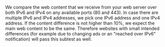 We compare the web content that we receive from your web server over both IPv6 and IPv4 on any available ports (80 and 443). In case there are multiple IPv6 and IPv4 addresses, we pick one IPv6 address and one IPv4 address. If the content difference is not higher than 10%, we expect the main web content to be the same. Therefore websites with small intended differences (for example due to changing ads or an "reached over IPv6" notification) will pass this subtest as well. 
